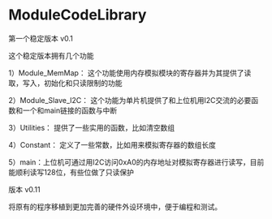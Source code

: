 # ModuleCodeLibrary
第一个稳定版本 v0.1

这个稳定版本拥有几个功能

1）Module_MemMap： 这个功能使用内存模拟模块的寄存器并为其提供了读取，写入，初始化和只读限制的功能

2）Module_Slave_I2C： 这个功能为单片机提供了和上位机用I2C交流的必要函数和一个和main链接的函数与中断

3）Utilities： 提供了一些实用的函数，比如清空数组

4）Constant： 定义了一些常数，比如用来模拟寄存器的数组长度

5）main：上位机可通过用I2C访问0xA0的内存地址对模拟寄存器进行读写，目前能顺利读写128位，有些位做了只读保护

版本 v0.11

将原有的程序移植到更加完善的硬件外设环境中，便于编程和测试。